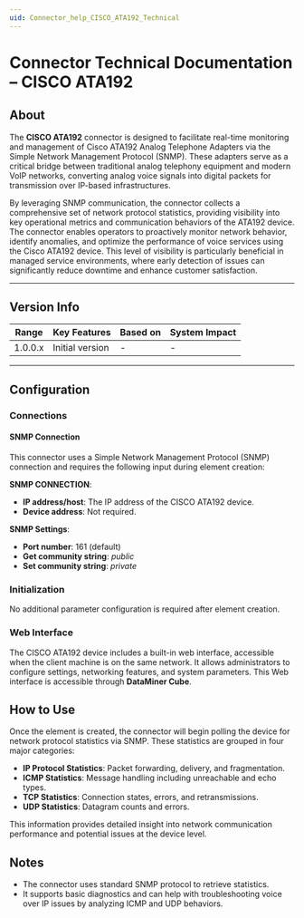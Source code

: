 ```yaml
---
uid: Connector_help_CISCO_ATA192_Technical
---
```



# Connector Technical Documentation – CISCO ATA192

## About

The **CISCO ATA192** connector is designed to facilitate real-time monitoring and management of Cisco ATA192 Analog Telephone Adapters via the Simple Network Management Protocol (SNMP). These adapters serve as a critical bridge between traditional analog telephony equipment and modern VoIP networks, converting analog voice signals into digital packets for transmission over IP-based infrastructures.

By leveraging SNMP communication, the connector collects a comprehensive set of network protocol statistics, providing visibility into key operational metrics and communication behaviors of the ATA192 device.
The connector enables operators to proactively monitor network behavior, identify anomalies, and optimize the performance of voice services using the Cisco ATA192 device. This level of visibility is particularly beneficial in managed service environments, where early detection of issues can significantly reduce downtime and enhance customer satisfaction.


---

## Version Info

| Range   | Key Features     | Based on | System Impact |
|---------|------------------|----------|----------------|
| 1.0.0.x | Initial version  | -        | -              |

---
## Configuration

### Connections

#### SNMP Connection 
This connector uses a Simple Network Management Protocol (SNMP) connection and requires the following input during element creation:

**SNMP CONNECTION**:

- **IP address/host**: The IP address of the CISCO ATA192 device.
- **Device address**: Not required.

**SNMP Settings**:

- **Port number**: 161 (default)  
- **Get community string**: *public*  
- **Set community string**: *private*

### Initialization

No additional parameter configuration is required after element creation.

### Web Interface

The CISCO ATA192 device includes a built-in web interface, accessible when the client machine is on the same network. It allows administrators to configure settings, networking features, and system parameters. This Web interface is accessible through **DataMiner Cube**.

## How to Use

Once the element is created, the connector will begin polling the device for network protocol statistics via SNMP. These statistics are grouped in four major categories:

- **IP Protocol Statistics**: Packet forwarding, delivery, and fragmentation.
- **ICMP Statistics**: Message handling including unreachable and echo types.
- **TCP Statistics**: Connection states, errors, and retransmissions.
- **UDP Statistics**: Datagram counts and errors.

This information provides detailed insight into network communication performance and potential issues at the device level.

## Notes

- The connector uses standard SNMP protocol to retrieve statistics.
- It supports basic diagnostics and can help with troubleshooting voice over IP issues by analyzing ICMP and UDP behaviors.
